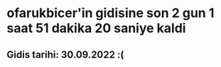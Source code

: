 # ofarukbicer'in gidisine son 2 gun 1 saat 51 dakika 20 saniye kaldi

## Gidis tarihi: 30.09.2022 :(